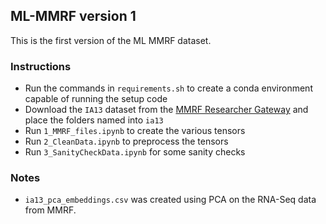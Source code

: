 ## ML-MMRF version 1

This is the first version of the ML MMRF dataset. 



### Instructions
* Run the commands in `requirements.sh` to create a conda environment capable of running the setup code
* Download the `IA13` dataset from the [MMRF Researcher Gateway](https://research.themmrf.org/) and place the folders named into `ia13`
* Run `1_MMRF_files.ipynb` to create the various tensors
* Run `2_CleanData.ipynb` to preprocess the tensors
* Run `3_SanityCheckData.ipynb` for some sanity checks

### Notes
* `ia13_pca_embeddings.csv` was created using PCA on the RNA-Seq data from MMRF.